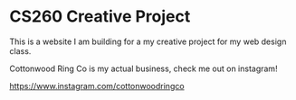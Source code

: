 # CS260 Creative Project

This is a website I am building for a my creative project for my web design class. 

Cottonwood Ring Co is my actual business, check me out on instagram!

https://www.instagram.com/cottonwoodringco
